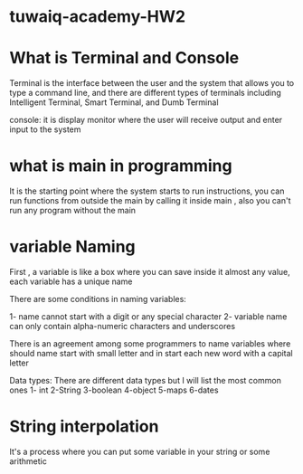 # tuwaiq-academy-HW2

What is Terminal and Console
==

Terminal is the interface between the user and the system that allows you to type a command line, and there are different types of terminals including Intelligent Terminal, Smart Terminal, and Dumb Terminal

console: it is display monitor where the user will receive output and enter input to the system 

what is main in programming
==

It is the starting point where the system starts to run instructions, you can run functions from outside the main by calling it inside main , also you can't run any program without the main

variable Naming
==

First , a variable is like a box where you can save inside it almost any value, each variable  has a unique name

There are some conditions in naming variables:

1- name cannot start with a digit or any special character
2- variable name can only contain alpha-numeric characters and underscores 

There is an agreement among some programmers to name variables where should name start with small letter and in start each new word with a capital letter

Data types:
There are different data types but I will list the most common ones
1- int 
2-String
3-boolean
4-object
5-maps
6-dates

String interpolation
==

It's a process where you can put some variable in your string or some arithmetic
